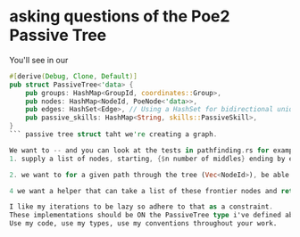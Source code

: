 # asking questions of the Poe2 Passive Tree

You'll see in our 
```rust
#[derive(Debug, Clone, Default)]
pub struct PassiveTree<'data> {
    pub groups: HashMap<GroupId, coordinates::Group>,
    pub nodes: HashMap<NodeId, PoeNode<'data>>,
    pub edges: HashSet<Edge>, // Using a HashSet for bidirectional uniqueness
    pub passive_skills: HashMap<String, skills::PassiveSkill>,
}
``` passive tree struct taht we're creating a graph.

We want to -- and you can look at the tests in pathfinding.rs for examples on what we already have:
1. supply a list of nodes, starting, {$n number of middles} ending by either .name (fuzzy matching), or node_id and create paths that connect them all.

2. we want to for a given path through the tree (Vec<NodeId>), be able to say what are all the _endings_ of the branches, and we want a method that is called frontier nodes, which will achieve this for us, we'll define the concept of a frontier node as a node that has inactive neighbours.

4 we want a helper that can take a list of these frontier nodes and return all the node_id and .stats fields for them.

I like my iterations to be lazy so adhere to that as a constraint.
These implementations should be ON the PassiveTree type i've defined above.
Use my code, use my types, use my conventions throughout your work.
